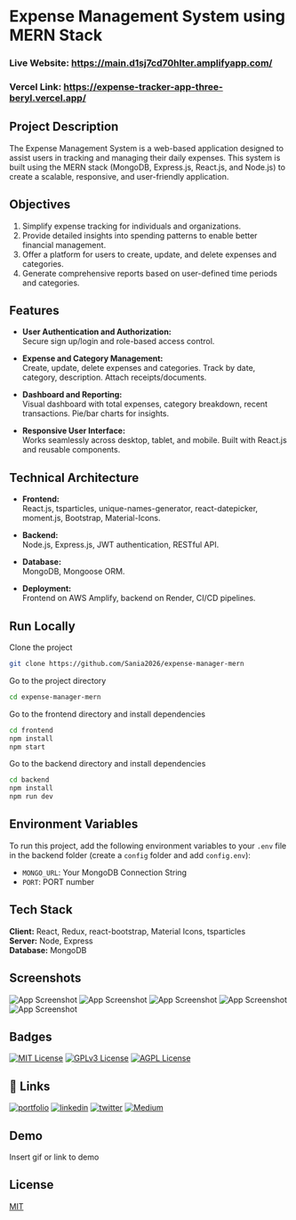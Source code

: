 # Expense Management System using MERN Stack

### Live Website: https://main.d1sj7cd70hlter.amplifyapp.com/

### Vercel Link: https://expense-tracker-app-three-beryl.vercel.app/

## Project Description

The Expense Management System is a web-based application designed to assist users in tracking and managing their daily expenses. This system is built using the MERN stack (MongoDB, Express.js, React.js, and Node.js) to create a scalable, responsive, and user-friendly application.

## Objectives

1. Simplify expense tracking for individuals and organizations.
2. Provide detailed insights into spending patterns to enable better financial management.
3. Offer a platform for users to create, update, and delete expenses and categories.
4. Generate comprehensive reports based on user-defined time periods and categories.

## Features

- **User Authentication and Authorization:**  
  Secure sign up/login and role-based access control.

- **Expense and Category Management:**  
  Create, update, delete expenses and categories. Track by date, category, description. Attach receipts/documents.

- **Dashboard and Reporting:**  
  Visual dashboard with total expenses, category breakdown, recent transactions. Pie/bar charts for insights.

- **Responsive User Interface:**  
  Works seamlessly across desktop, tablet, and mobile. Built with React.js and reusable components.

## Technical Architecture

- **Frontend:**  
  React.js, tsparticles, unique-names-generator, react-datepicker, moment.js, Bootstrap, Material-Icons.

- **Backend:**  
  Node.js, Express.js, JWT authentication, RESTful API.

- **Database:**  
  MongoDB, Mongoose ORM.

- **Deployment:**  
  Frontend on AWS Amplify, backend on Render, CI/CD pipelines.

## Run Locally

Clone the project

```bash
git clone https://github.com/Sania2026/expense-manager-mern
```

Go to the project directory

```bash
cd expense-manager-mern
```

Go to the frontend directory and install dependencies

```bash
cd frontend
npm install
npm start
```

Go to the backend directory and install dependencies

```bash
cd backend
npm install
npm run dev
```

## Environment Variables

To run this project, add the following environment variables to your `.env` file in the backend folder (create a `config` folder and add `config.env`):

- `MONGO_URL`: Your MongoDB Connection String
- `PORT`: PORT number

## Tech Stack

**Client:** React, Redux, react-bootstrap, Material Icons, tsparticles  
**Server:** Node, Express  
**Database:** MongoDB

## Screenshots

![App Screenshot](https://i.postimg.cc/6qLR3WNt/Expense-Management-System-Brave-19-04-2023-11-08-53.png)
![App Screenshot](https://i.postimg.cc/DynLNXqZ/Expense-Management-System-Brave-19-04-2023-11-08-59.png)
![App Screenshot](https://i.postimg.cc/Dy6L3wgc/Expense-Management-System-Brave-19-04-2023-11-15-46.png)
![App Screenshot](https://i.postimg.cc/13YF47bn/Expense-Management-System-Brave-19-04-2023-11-15-54.png)
![App Screenshot](https://i.postimg.cc/rwpWV2Z2/Expense-Management-System-Brave-19-04-2023-11-16-01.png)

## Badges

[![MIT License](https://img.shields.io/badge/License-MIT-green.svg)](https://choosealicense.com/licenses/mit/)
[![GPLv3 License](https://img.shields.io/badge/License-GPL%20v3-yellow.svg)](https://opensource.org/licenses/)
[![AGPL License](https://img.shields.io/badge/license-AGPL-blue.svg)](http://www.gnu.org/licenses/agpl-3.0)

## 🔗 Links
[![portfolio](https://img.shields.io/badge/my_portfolio-000?style=for-the-badge&logo=ko-fi&logoColor=white)](https://github.com/Sania2026/)
[![linkedin](https://img.shields.io/badge/linkedin-0A66C2?style=for-the-badge&logo=linkedin&logoColor=white)](https://www.linkedin.com/in/sania-yadav-948281359)
[![twitter](https://img.shields.io/badge/twitter-1DA1F2?style=for-the-badge&logo=twitter&logoColor=white)](https://twitter.com/)
[![Medium](https://img.shields.io/badge/medium-1DA1F2?style=for-the-badge&logo=medium&logoColor=black)](https://medium.com/@sania.yadav)

## Demo

Insert gif or link to demo

## License

[MIT](https://choosealicense.com/licenses/mit/)